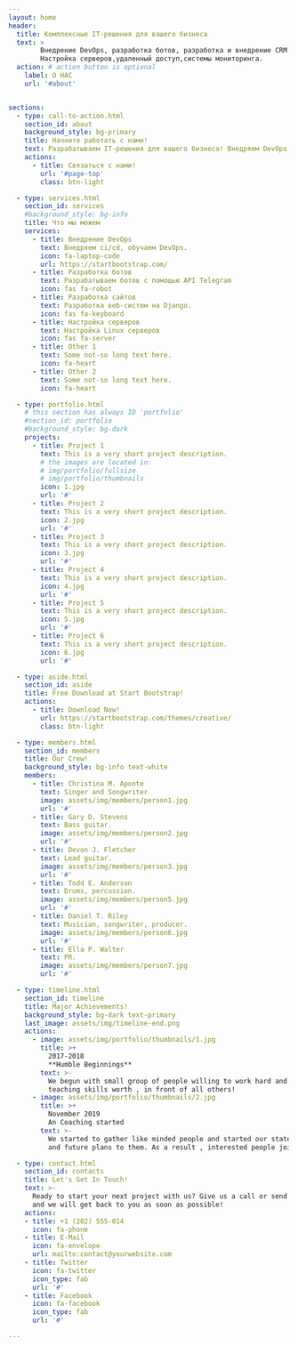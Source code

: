 ```yaml
---
layout: home
header:
  title: Комплексные IT-решения для вашего бизнеса
  text: >
        Внедрение DevOps, разработка ботов, разработка и внедрение CRM на Django.
        Настройка серверов,удаленный доступ,системы мониторинга. 
  action: # action button is optional
    label: О НАС
    url: '#about'


sections:
  - type: call-to-action.html
    section_id: about
    background_style: bg-primary
    title: Начните работать с нами!
    text: Разрабатываем IT-решения для вашего бизнеса! Внедряем DevOps,разрабатываем веб-системы, ботов, оказываем поддержку. Оказываем почти полный спектр ИТ решений. 
    actions:
      - title: Связаться с нами!
        url: '#page-top'
        class: btn-light

  - type: services.html
    section_id: services
    #background_style: bg-info
    title: Что мы можем
    services:
      - title: Внедрение DevOps
        text: Внедряем ci/cd, обучаем DevOps.
        icon: fa-laptop-code
        url: https://startbootstrap.com/
      - title: Разработка ботов
        text: Разрабатываем ботов с помощью API Telegram
        icon: fas fa-robot
      - title: Разработка сайтов
        text: Разработка веб-систем на Django.
        icon: fas fa-keyboard
      - title: Настройка серверов
        text: Настройка Linux серверов
        icon: fas fa-server
      - title: Other 1
        text: Some not-so long text here.
        icon: fa-heart
      - title: Other 2
        text: Some not-so long text here.
        icon: fa-heart

  - type: portfolio.html
    # this section has always ID 'portfolio'
    #section_id: portfolio
    #background_style: bg-dark
    projects:
      - title: Project 1
        text: This is a very short project description.
        # the images are located in:
        # img/portfolio/fullsize
        # img/portfolio/thumbnails
        icon: 1.jpg
        url: '#'
      - title: Project 2
        text: This is a very short project description.
        icon: 2.jpg
        url: '#'
      - title: Project 3
        text: This is a very short project description.
        icon: 3.jpg
        url: '#'
      - title: Project 4
        text: This is a very short project description.
        icon: 4.jpg
        url: '#'
      - title: Project 5
        text: This is a very short project description.
        icon: 5.jpg
        url: '#'
      - title: Project 6
        text: This is a very short project description.
        icon: 6.jpg
        url: '#'

  - type: aside.html
    section_id: aside
    title: Free Download at Start Bootstrap!
    actions:
      - title: Download Now!
        url: https://startbootstrap.com/themes/creative/
        class: btn-light

  - type: members.html
    section_id: members
    title: Our Crew!
    background_style: bg-info text-white
    members:
      - title: Christina M. Aponte
        text: Singer and Songwriter
        image: assets/img/members/person1.jpg
        url: '#'
      - title: Gary D. Stevens
        text: Bass guitar.
        image: assets/img/members/person2.jpg
        url: '#'
      - title: Devon J. Fletcher
        text: Lead guitar.
        image: assets/img/members/person3.jpg
        url: '#'
      - title: Todd E. Anderson
        text: Drums, percussion.
        image: assets/img/members/person5.jpg
        url: '#'
      - title: Daniel T. Riley
        text: Musician, songwriter, producer.
        image: assets/img/members/person6.jpg
        url: '#'
      - title: Ella P. Walter
        text: PR.
        image: assets/img/members/person7.jpg
        url: '#'

  - type: timeline.html
    section_id: timeline
    title: Major Achievements!
    background_style: bg-dark text-primary
    last_image: assets/img/timeline-end.png
    actions:
      - image: assets/img/portfolio/thumbnails/1.jpg
        title: >+
          2017-2018
          **Humble Beginnings**
        text: >-
          We begun with small group of people willing to work hard and make our
          teaching skills worth , in front of all others!
      - image: assets/img/portfolio/thumbnails/2.jpg
        title: >+
          November 2019
          An Coaching started
        text: >-
          We started to gather like minded people and started our stategies
          and future plans to them. As a result , interested people joined us!

  - type: contact.html
    section_id: contacts
    title: Let's Get In Touch!
    text: >-
      Ready to start your next project with us? Give us a call or send us an email
      and we will get back to you as soon as possible!
    actions:
    - title: +1 (202) 555-014
      icon: fa-phone
    - title: E-Mail
      icon: fa-envelope
      url: mailto:contact@yourwebsite.com
    - title: Twitter
      icon: fa-twitter
      icon_type: fab
      url: '#'
    - title: Facebook
      icon: fa-facebook
      icon_type: fab
      url: '#'

---
```

